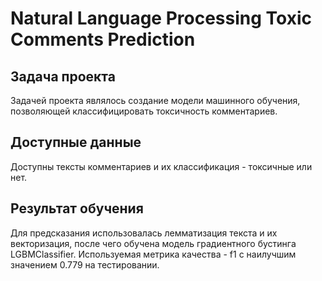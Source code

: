 # Natural Language Processing Toxic Comments Prediction

## Задача проекта

Задачей проекта являлось создание модели машинного обучения, позволяющей классифицировать токсичность комментариев.

## Доступные данные

Доступны тексты комментариев и их классификация - токсичные или нет.

## Результат обучения

Для предсказания использовалась лемматизация текста и их векторизация, после чего обучена модель градиентного бустинга LGBMClassifier. Используемая метрика качества - f1 с наилучшим значением  0.779 на тестировании.

